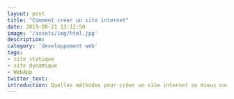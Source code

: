 ```yaml
---
layout: post
title: "Comment créer un site internet"
date: 2019-08-21 13:12:50
image: '/assets/img/html.jpg'
description:
category: 'developpement web'
tags:
- site statique
- site dynamique
- WebApp
twitter_text:
introduction: Quelles méthodes pour créer un site internet ou mieux une application web.
---
```



